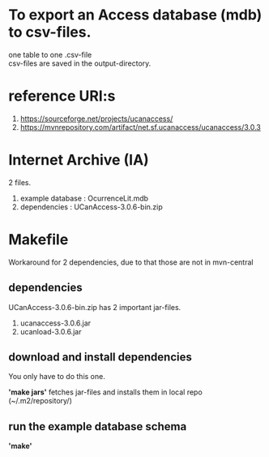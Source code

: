 # To export  an Access database (mdb) to csv-files.
one table to one <table>.csv-file <br>
csv-files are saved in the output-directory.


# reference URI:s
1. https://sourceforge.net/projects/ucanaccess/
2. https://mvnrepository.com/artifact/net.sf.ucanaccess/ucanaccess/3.0.3

# Internet Archive (IA)
2 files.

1. example database : OcurrenceLit.mdb
2. dependencies : UCanAccess-3.0.6-bin.zip 

# Makefile
Workaround for 2 dependencies, due to that those are not in mvn-central

##  dependencies
UCanAccess-3.0.6-bin.zip  has 2 important jar-files.

1. ucanaccess-3.0.6.jar
2. ucanload-3.0.6.jar

## download and install dependencies
You only have to do this one.

**'make jars'** fetches jar-files and installs them in local repo (~/.m2/repository/)

## run the example database schema
**'make'**


